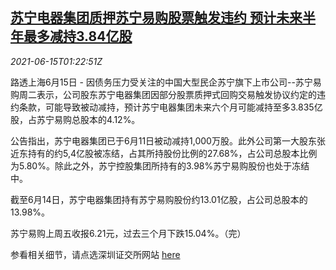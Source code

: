 <!--1623720663000-->
[苏宁电器集团质押苏宁易购股票触发违约 预计未来半年最多减持3.84亿股](https://cn.reuters.com/article/suning-stock-default-0615-idCNKCS2DR03G)
------

<div><i>2021-06-15T01:22:51Z</i></div><p>路透上海6月15日 - 因债务压力受关注的中国大型民企苏宁旗下上市公司--苏宁易购周二表示，公司股东苏宁电器集团因部分股票质押式回购交易触发协议约定的违约条款，可能导致被动减持，预计苏宁电器集团未来六个月可能减持至多3.835亿股，占苏宁易购总股本的4.12%。</p><p>公告指出，苏宁电器集团已于6月11日被动减持1,000万股。此外公司第一大股东张近东持有的约5,4亿股被冻结，占其所持股份比例的27.68%，占公司总股本比例为5.80%。除此之外，苏宁控股集团所持有的3.98%苏宁易购股份也处于冻结中。</p><p>截至6月14日，苏宁电器集团持有苏宁易购股份约13.01亿股，占公司总股本的13.98%。</p><p>苏宁易购上周五收报6.21元，过去三个月下跌15.04%。（完）</p><p>参看相关细节，请点选深圳证交所网站 <a href="http://www.szse.cn/application/search/index.html?keyword=002024&amp;r=1623716156647">here</a></p>
